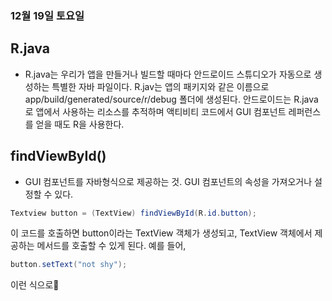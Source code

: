 ### 12월 19일 토요일

## R.java
* R.java는 우리가 앱을 만들거나 빌드할 때마다 안드로이드 스튜디오가 자동으로 생성하는 특별한 자바 파일이다. R.jav는 앱의 패키지와 같은 이름으로 app/build/generated/source/r/debug 폴더에 생성된다. 안드로이드는 R.java로 앱에서 사용하는 리소스를 추적하며 액티비티 코드에서 GUI 컴포넌트 레퍼런스를 얻을 때도 R을 사용한다.
## findViewById()
* GUI 컴포넌트를 자바형식으로 제공하는 것. GUI 컴포넌트의 속성을 가져오거나 설정할 수 있다.

```java
Textview button = (TextView) findViewById(R.id.button);
```
이 코드를 호출하면 button이라는 TextView 객체가 생성되고, TextView 객체에서 제공하는 메서드를 호출할 수 있게 된다. 예를 들어,

```java
button.setText("not shy");
```

이런 식으로
